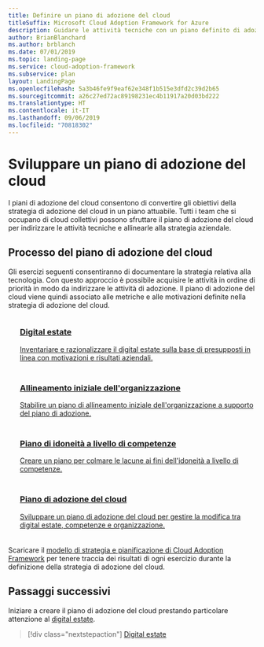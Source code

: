 ```yaml
---
title: Definire un piano di adozione del cloud
titleSuffix: Microsoft Cloud Adoption Framework for Azure
description: Guidare le attività tecniche con un piano definito di adozione del cloud
author: BrianBlanchard
ms.author: brblanch
ms.date: 07/01/2019
ms.topic: landing-page
ms.service: cloud-adoption-framework
ms.subservice: plan
layout: LandingPage
ms.openlocfilehash: 5a3b46fe9f9eaf62e348f1b515e3dfd2c39d2b65
ms.sourcegitcommit: a26c27ed72ac89198231ec4b11917a20d03bd222
ms.translationtype: HT
ms.contentlocale: it-IT
ms.lasthandoff: 09/06/2019
ms.locfileid: "70818302"
---
```

<!-- markdownlint-disable MD026 -->

# <a name="develop-a-cloud-adoption-plan"></a>Sviluppare un piano di adozione del cloud

I piani di adozione del cloud consentono di convertire gli obiettivi della strategia di adozione del cloud in un piano attuabile. Tutti i team che si occupano di cloud collettivi possono sfruttare il piano di adozione del cloud per indirizzare le attività tecniche e allinearle alla strategia aziendale.

## <a name="cloud-adoption-plan-process"></a>Processo del piano di adozione del cloud

Gli esercizi seguenti consentiranno di documentare la strategia relativa alla tecnologia. Con questo approccio è possibile acquisire le attività in ordine di priorità in modo da indirizzare le attività di adozione. Il piano di adozione del cloud viene quindi associato alle metriche e alle motivazioni definite nella strategia di adozione del cloud.

<!-- markdownlint-disable MD033 -->

<ul class="panelContent cardsF">
    <li style="display: flex; flex-direction: column;">
        <a href="../digital-estate/rationalize.md">
            <div class="cardSize">
                <div class="cardPadding" style="padding-bottom:10px;">
                    <div class="card" style="padding-bottom:10px;">
                        <div class="cardImageOuter">
                            <div class="cardImage">
                                <img alt="" src="../_images/icons/1.png" data-linktype="external">
                            </div>
                        </div>
                        <div class="cardText" style="padding-left:0px;">
                            <h3>Digital estate</h3>
Inventariare e razionalizzare il digital estate sulla base di presupposti in linea con motivazioni e risultati aziendali.
                        </div>
                    </div>
                </div>
            </div>
        </a>
    </li>
    <li style="display: flex; flex-direction: column;">
        <a href="./initial-org-alignment.md">
            <div class="cardSize">
                <div class="cardPadding" style="padding-bottom:10px;">
                    <div class="card" style="padding-bottom:10px;">
                        <div class="cardImageOuter">
                            <div class="cardImage">
                                <img alt="" src="../_images/icons/2.png" data-linktype="external">
                            </div>
                        </div>
                        <div class="cardText" style="padding-left:0px;">
                            <h3>Allineamento iniziale dell'organizzazione</h3>
Stabilire un piano di allineamento iniziale dell'organizzazione a supporto del piano di adozione.
                        </div>
                    </div>
                </div>
            </div>
        </a>
    </li>
    <li style="display: flex; flex-direction: column;">
        <a href="./adapt-roles-skills-processes.md">
            <div class="cardSize">
                <div class="cardPadding" style="padding-bottom:10px;">
                    <div class="card" style="padding-bottom:10px;">
                        <div class="cardImageOuter">
                            <div class="cardImage">
                                <img alt="" src="../_images/icons/3.png" data-linktype="external">
                            </div>
                        </div>
                        <div class="cardText" style="padding-left:0px;">
                            <h3>Piano di idoneità a livello di competenze</h3>
Creare un piano per colmare le lacune ai fini dell'idoneità a livello di competenze.
                        </div>
                    </div>
                </div>
            </div>
        </a>
    </li>
    <li style="display: flex; flex-direction: column;">
        <a href="./plan-intro.md">
            <div class="cardSize">
                <div class="cardPadding" style="padding-bottom:10px;">
                    <div class="card" style="padding-bottom:10px;">
                        <div class="cardImageOuter">
                            <div class="cardImage">
                                <img alt="" src="../_images/icons/4.png" data-linktype="external">
                            </div>
                        </div>
                        <div class="cardText" style="padding-left:0px;">
                            <h3>Piano di adozione del cloud</h3>
Sviluppare un piano di adozione del cloud per gestire la modifica tra digital estate, competenze e organizzazione.
                        </div>
                    </div>
                </div>
            </div>
        </a>
    </li>
</ul>

Scaricare il [modello di strategia e pianificazione di Cloud Adoption Framework](https://archcenter.blob.core.windows.net/cdn/fusion/readiness/Microsoft-Cloud-Adoption-Framework-Strategy-and-Plan-Template.docx) per tenere traccia dei risultati di ogni esercizio durante la definizione della strategia di adozione del cloud.

## <a name="next-steps"></a>Passaggi successivi

Iniziare a creare il piano di adozione del cloud prestando particolare attenzione al [digital estate](../digital-estate/index.md).

> [!div class="nextstepaction"]
> [Digital estate](../digital-estate/index.md)
